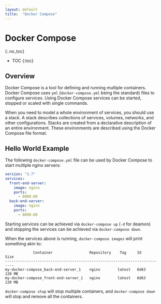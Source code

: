 ```yaml
---
layout: default
title:  "Docker Compose"
---
```


# Docker Compose
{:.no_toc}

* TOC
{:toc}

## Overview
Docker Compose is a tool for defining and running multiple containers. Docker Compose uses `yml` (`docker-compose.yml` being the standard) files to configure services. Using Docker Compose services can be started, stopped or scaled with single commands.

When you need to model a whole environment of services, you should use a stack. A stack describes collections of services, volumes, networks, and other configurations. Stacks are created from a declarative description of an entire environment. These environments are described using the Docker Compose file format.

## Hello World Example
The following `docker-compose.yml` file can be used by Docker Compose to start multiple nginx servers:

```yml
version: "3.7"
services:
  front-end-server:
    image: nginx
    ports:
      - 8080:80
  back-end-server:
    image: nginx
    ports:
      - 8090:80
```

Starting services can be achieved via `docker-compose up` (`-d` for deamon) and stopping the services can be achieved via `docker-compose down`.

When the services above is running, `docker-compose images` will print something akin to:

```plaintext
             Container                 Repository    Tag     Id      Size 
--------------------------------------------------------------------------
my-docker-compose_back-end-server_1    nginx        latest   6d63   120 MB
my-docker-compose_front-end-server_1   nginx        latest   6d63   120 MB

```

`docker-compose stop` will stop multiple containers, and `docker-compose down` will stop and remove all the containers.
